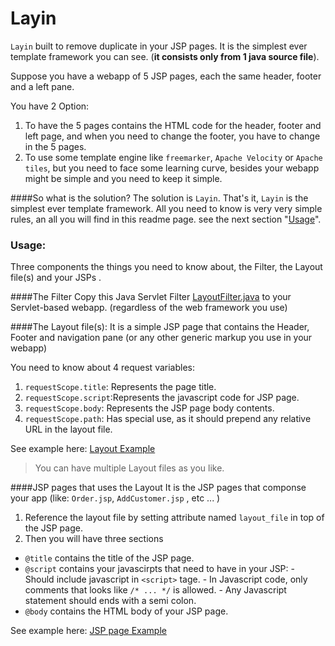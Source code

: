 Layin
=====
`Layin` built to remove duplicate in your JSP pages. It is the simplest ever template framework you can see. (**it consists only from 1 java source file**).

Suppose you have a webapp of 5 JSP pages, each the same header, footer and a left pane.

You have 2 Option:
1. To have the 5 pages contains the HTML code for the header, footer and left page, and when you need to change the footer, you have to change in the 5 pages.
2. To use some template engine like `freemarker`,  `Apache Velocity` or `Apache tiles`, but you need to face some learning curve, besides your webapp might be simple and you need to keep it simple.

####So what is the solution?
The solution is  `Layin`.  That's it, `Layin` is the simplest ever template framework. All you need to know is very very simple rules, an all you will find in this readme page. see the next section "[Usage](#Usage)".

### Usage:
Three components the things you need to know about, the Filter<i class="icon-cog"></i>, the Layout file(s) <i class="icon-folder-open"></i> and your JSPs <i class="icon-file"></i>.

####<i class="icon-cog"></i>The Filter 
Copy this Java Servlet Filter [LayoutFilter.java](https://github.com/MuhammadHewedy/Layin/blob/master/WEB-INF/src/LayoutFilter.java) to your Servlet-based webapp. (regardless of the web framework you use)

####<i class="icon-folder-open"></i>The Layout file(s): 
It is a simple JSP page that contains the Header, Footer and navigation pane (or any other generic markup you use in your webapp)

You need to know about 4 request variables:

1. `requestScope.title`: Represents the page title.
2. `requestScope.script`:Represents the javascript code for JSP page.
3. `requestScope.body`: Represents the JSP page body contents.
4. `requestScope.path`: Has special use, as it should prepend any relative URL in the layout file.

See example here: [Layout Example](https://github.com/MuhammadHewedy/Layin/blob/master/WEB-INF/layout/main_layout.jsp)

>You can have multiple Layout files as you like.

####<i class="icon-file"></i>JSP pages that uses the Layout 
It is the JSP pages that componse your app (like: `Order.jsp`, `AddCustomer.jsp` , etc ... )

1. Reference the layout file by setting attribute named `layout_file` in top of the JSP page.
2. Then you will have three sections 
  - `@title` contains the title of the JSP page.
  - `@script` contains your javascirpts that need to have in your JSP:
	    - Should include javascript in `<script>` tage.
	    - In Javascript code, only comments that looks like `/* ... */` is allowed.
	    - Any Javascript statement should ends with a semi colon.
  - `@body` contains the HTML body of your JSP page.

See example here: [JSP page Example](https://github.com/MuhammadHewedy/Layin/blob/master/index.jsp)
